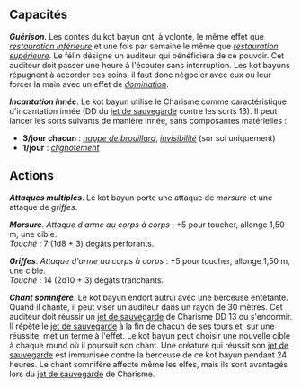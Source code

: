 ## Capacités
_**Guérison**_. Les contes du kot bayun ont, à volonté, le même effet que [_restauration inférieure_](/grimoire/restauration-inferieure/) et une fois par semaine le même que [_restauration supérieure_](/grimoire/restauration-superieure/). Le félin désigne un auditeur qui bénéficiera de ce pouvoir. Cet auditeur doit passer une heure à l'écouter sans interruption. Les kot bayuns répugnent à accorder ces soins, il faut donc négocier avec eux ou leur forcer la main avec un effet de [_domination_](/grimoire/dominer-un-monstre/).

_**Incantation innée**_. Le kot bayun utilise le Charisme comme caractéristique d'incantation innée (DD du [jet de sauvegarde](/utiliser-les-caracteristiques/#jets-de-sauvegarde) contre les sorts 13). Il peut lancer les sorts suivants de manière innée, sans composantes matérielles :
* **3/jour chacun** : [_nappe de brouillard_](/grimoire/nappe-de-brouillard/), [_invisibilité_](/grimoire/invisibilite/) (sur soi uniquement)
* **1/jour** : [_clignotement_](/grimoire/clignotement/)

## Actions
_**Attaques multiples**_. Le kot bayun porte une attaque de _morsure_ et une attaque de _griffes_.

_**Morsure**_. _Attaque d'arme au corps à corps_ : +5 pour toucher, allonge 1,50 m, une cible.  
_Touché_ : 7 (1d8 + 3) dégâts perforants.

_**Griffes**_. _Attaque d'arme au corps à corps_ : +5 pour toucher, allonge 1,50 m, une cible.  
_Touché_ : 14 (2d10 + 3) dégâts tranchants.

_**Chant somnifère**_. Le kot bayun endort autrui avec une berceuse entêtante. Quand il chante, il peut viser un auditeur dans un rayon de 30 mètres. Cet auditeur doit réussir un [jet de sauvegarde](/utiliser-les-caracteristiques/#jets-de-sauvegarde) de Charisme DD 13 ou s'endormir. Il répète le [jet de sauvegarde](/utiliser-les-caracteristiques/#jets-de-sauvegarde) à la fin de chacun de ses tours et, sur une réussite, met un terme à l'effet. Le kot bayun peut choisir une nouvelle cible à chaque round où il poursuit son chant. Une créature qui réussit son [jet de sauvegarde](/utiliser-les-caracteristiques/#jets-de-sauvegarde) est immunisée contre la berceuse de ce kot bayun pendant 24 heures. Le chant somnifère affecte même les elfes, mais ils sont avantagés lors du [jet de sauvegarde](/utiliser-les-caracteristiques/#jets-de-sauvegarde) de Charisme.
